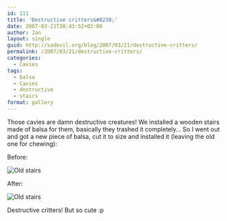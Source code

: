 ```yaml
---
id: 111
title: 'Destructive critters&#8230;'
date: 2007-03-21T20:43:52+02:00
author: Jan
layout: single
guid: http://sadevil.org/blog/2007/03/21/destructive-critters/
permalink: /2007/03/21/destructive-critters/
categories:
  - Cavies
tags:
  - balsa
  - Cavies
  - destructive
  - stairs
format: gallery
---
```

Those cavies are damn destructive creatures! We installed a wooden stairs made of balsa for them, basically they trashed it completely&#8230; So I went out and got a new piece of balsa, cut it to size and installed it (leaving the old one for chewing):

Before:

<img ALT="Old stairs" SRC="https://i0.wp.com/kcore.org/wp-content/uploads/2007/03/IMG_3140-sm.jpg?w=920&#038;ssl=1" data-recalc-dims="1" /> 

After:

<img ALT="Old stairs" SRC="https://i2.wp.com/kcore.org/wp-content/uploads/2007/03/IMG_3141-sm.jpg?w=920&#038;ssl=1" data-recalc-dims="1" /> 

Destructive critters! But so cute :p
